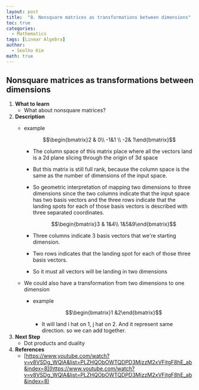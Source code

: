 ```yaml
---
layout: post
title:  "8. Nonsquare matrices as transformations between dimensions"
toc: true
categories: 
  - Mathematics
tags: [Linear Algebra]
author:
  - Seolho Kim
math: true
---
```

## Nonsquare matrices as transformations between dimensions

1. **What to learn**
    - What about nonsquare matrices?
2. **Description**
    - example

        $$\begin{bmatrix}2 & 0\\  -1&1 \\  -2& 1\end{bmatrix}$$

        - The column space of this matrix place where all the vectors land is a 2d plane slicing through the origin of 3d space
        - But this matrix is still full rank, because the column space is the same as the number of dimensions of the input space.
        - So geometric interpretation of mapping two dimensions to three dimensions since the two columns indicate that the input space has two basis vectors and the three rows indicate that the landing spots for each of those basis vectors is described with three separated coordinates.

            $$\begin{bmatrix}3 & 1&4\\  1&5&9\end{bmatrix}$$

        - Three columns indicate 3 basis vectors  that we're starting dimension.
        - Two rows indicates that the landing spot for each of those three basis vectors.
        - So it must all vectors will be landing in two dimensions
    - We could also have a transformation from two dimensions to one dimension
        - example

            $$\begin{bmatrix}1 &2\end{bmatrix}$$

            - It will land i hat on 1, j hat on 2. And it represent same direction. so we can add together.
3. **Next Step**
    - Dot products and duality
4. **References**
    - [https://www.youtube.com/watch?v=v8VSDg_WQlA&list=PLZHQObOWTQDPD3MizzM2xVFitgF8hE_ab&index=8](https://www.youtube.com/watch?v=v8VSDg_WQlA&list=PLZHQObOWTQDPD3MizzM2xVFitgF8hE_ab&index=8)